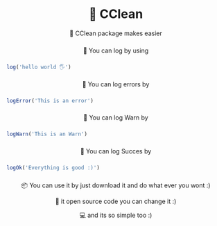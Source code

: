 <h1 align="center">🎉 CClean</h1>

<div align="center">
    🎉 CClean package makes easier
</div>

###

<div align="center">
    📂 You can log by using
</div>

###

```js
log('hello world 🖐')
```
###

<div align="center">
    📂 You can log errors by
</div>

###

```js
logError('This is an error')
```
###

<div align="center">
    📂 You can log Warn by
</div>

###

```js
logWarn('This is an Warn')
```
###

<div align="center">
    📂 You can log Succes by
</div>

###
```js
logOk('Everything is good :)')
```
###
<p align="center">📦 You can use it by just download it and do what ever you wont :)</p>
<p align="center">📕 it open source code you can change it :)</p>
<p align="center">💻 and its so simple too :)</p>





